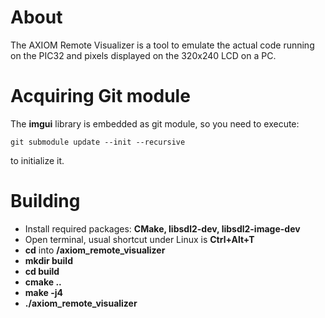# About
The AXIOM Remote Visualizer is a tool to emulate the actual code running on the PIC32 and pixels displayed on the 320x240 LCD on a PC.

# Acquiring Git module
The **imgui** library is embedded as git module, so you need to execute:

    git submodule update --init --recursive 

to initialize it.

# Building

* Install required packages: **CMake, libsdl2-dev, libsdl2-image-dev**
* Open terminal, usual shortcut under Linux is **Ctrl+Alt+T**
* **cd** into **/axiom_remote_visualizer**
* **mkdir build**
* **cd build**
* **cmake ..**
* **make -j4**
* **./axiom_remote_visualizer**
